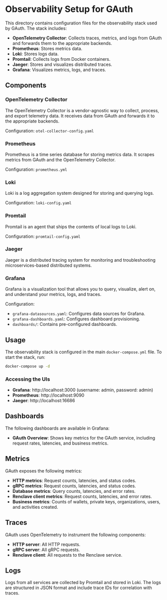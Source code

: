 # Observability Setup for GAuth

This directory contains configuration files for the observability stack used by GAuth. The stack includes:

- **OpenTelemetry Collector**: Collects traces, metrics, and logs from GAuth and forwards them to the appropriate backends.
- **Prometheus**: Stores metrics data.
- **Loki**: Stores logs data.
- **Promtail**: Collects logs from Docker containers.
- **Jaeger**: Stores and visualizes distributed traces.
- **Grafana**: Visualizes metrics, logs, and traces.

## Components

### OpenTelemetry Collector

The OpenTelemetry Collector is a vendor-agnostic way to collect, process, and export telemetry data. It receives data from GAuth and forwards it to the appropriate backends.

Configuration: `otel-collector-config.yaml`

### Prometheus

Prometheus is a time series database for storing metrics data. It scrapes metrics from GAuth and the OpenTelemetry Collector.

Configuration: `prometheus.yml`

### Loki

Loki is a log aggregation system designed for storing and querying logs.

Configuration: `loki-config.yaml`

### Promtail

Promtail is an agent that ships the contents of local logs to Loki.

Configuration: `promtail-config.yaml`

### Jaeger

Jaeger is a distributed tracing system for monitoring and troubleshooting microservices-based distributed systems.

### Grafana

Grafana is a visualization tool that allows you to query, visualize, alert on, and understand your metrics, logs, and traces.

Configuration:
- `grafana-datasources.yaml`: Configures data sources for Grafana.
- `grafana-dashboards.yaml`: Configures dashboard provisioning.
- `dashboards/`: Contains pre-configured dashboards.

## Usage

The observability stack is configured in the main `docker-compose.yml` file. To start the stack, run:

```bash
docker-compose up -d
```

### Accessing the UIs

- **Grafana**: http://localhost:3000 (username: admin, password: admin)
- **Prometheus**: http://localhost:9090
- **Jaeger**: http://localhost:16686

## Dashboards

The following dashboards are available in Grafana:

- **GAuth Overview**: Shows key metrics for the GAuth service, including request rates, latencies, and business metrics.

## Metrics

GAuth exposes the following metrics:

- **HTTP metrics**: Request counts, latencies, and status codes.
- **gRPC metrics**: Request counts, latencies, and status codes.
- **Database metrics**: Query counts, latencies, and error rates.
- **Renclave client metrics**: Request counts, latencies, and error rates.
- **Business metrics**: Counts of wallets, private keys, organizations, users, and activities created.

## Traces

GAuth uses OpenTelemetry to instrument the following components:

- **HTTP server**: All HTTP requests.
- **gRPC server**: All gRPC requests.
- **Renclave client**: All requests to the Renclave service.

## Logs

Logs from all services are collected by Promtail and stored in Loki. The logs are structured in JSON format and include trace IDs for correlation with traces.

